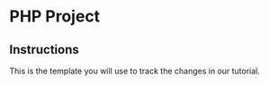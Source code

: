 # PHP Project


## Instructions
This is the template you will use to track the changes in our tutorial.
